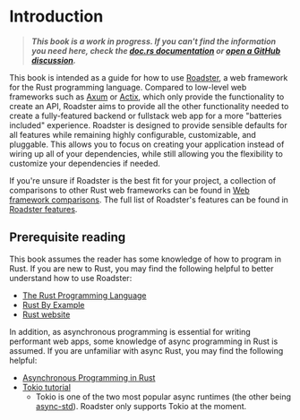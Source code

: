 # Introduction

> ***This book is a work in progress. If you can't find the information you need here, check
> the [doc.rs documentation](https://docs.rs/roadster/latest/roadster/)
> or [open a GitHub discussion](https://github.com/roadster-rs/roadster/discussions/new/choose).***

This book is intended as a guide for how to use [Roadster](https://crates.io/crates/roadster), a web framework for the
Rust programming language. Compared to low-level web frameworks such as [Axum](https://github.com/tokio-rs/axum) or
[Actix](https://actix.rs/), which only provide the functionality to create an API, Roadster aims to provide all the
other functionality needed to create a fully-featured backend or fullstack web app for a more "batteries included"
experience. Roadster is designed to provide sensible defaults for all features while remaining highly configurable,
customizable, and pluggable. This allows you to focus on creating your application instead of wiring up all of your
dependencies, while still allowing you the flexibility to customize your dependencies if needed.

If you're unsure if Roadster is the best fit for your project, a collection of comparisons to other Rust web frameworks
can be found in [Web framework comparisons](comparisons/index.md). The full list of Roadster's features can be
found in [Roadster features](features/index.md).

## Prerequisite reading

This book assumes the reader has some knowledge of how to program in Rust. If you are new
to Rust, you may find the following helpful to better understand how to use Roadster:

- [The Rust Programming Language](https://doc.rust-lang.org/book/)
- [Rust By Example](https://doc.rust-lang.org/rust-by-example/)
- [Rust website](https://www.rust-lang.org/learn)

In addition, as asynchronous programming is essential for writing performant web apps, some knowledge of async
programming in Rust is assumed. If you are unfamiliar with async Rust, you may find the following helpful:

- [Asynchronous Programming in Rust](https://rust-lang.github.io/async-book/)
- [Tokio tutorial](https://tokio.rs/tokio/tutorial)
    - Tokio is one of the two most popular async runtimes (the other
      being [async-std](https://docs.rs/async-)). Roadster only supports Tokio at the moment.